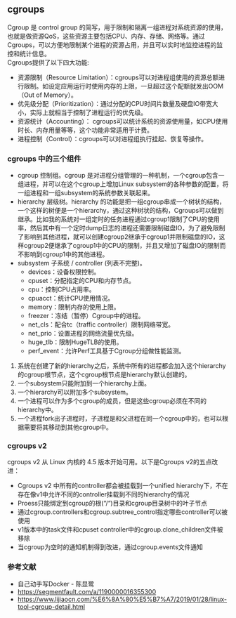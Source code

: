 ## cgroups

Cgroup 是 control group 的简写，用于限制和隔离一组进程对系统资源的使用，也就是做资源QoS，这些资源主要包括CPU、内存、存储、网络等。通过Cgroups，可以方便地限制某个进程的资源占用，并且可以实时地监控进程的监控和统计信息。  
Cgroups提供了以下四大功能:

- 资源限制（Resource Limitation）：cgroups可以对进程组使用的资源总额进行限制。如设定应用运行时使用内存的上限，一旦超过这个配额就发出OOM（Out of Memory）。
- 优先级分配（Prioritization）：通过分配的CPU时间片数量及硬盘IO带宽大小，实际上就相当于控制了进程运行的优先级。
- 资源统计（Accounting）： cgroups可以统计系统的资源使用量，如CPU使用时长、内存用量等等，这个功能非常适用于计费。
- 进程控制（Control）：cgroups可以对进程组执行挂起、恢复等操作。

### cgroups 中的三个组件

- cgroup 控制组。cgroup 是对进程分组管理的一种机制，一个cgroup包含一组进程，并可以在这个cgroup上增加Linux subsystem的各种参数的配置，将一组进程和一组subsystem的系统参数关联起来。
- hierarchy 层级树。hierarchy 的功能是把一组cgroup串成一个树状的结构，一个这样的树便是一个hierarchy，通过这种树状的结构，Cgroups可以做到继承。比如我的系统对一组定时的任务进程通过cgroup1限制了CPU的使用率，然后其中有一个定时dump日志的进程还需要限制磁盘IO，为了避免限制了影响到其他进程，就可以创建cgroup2继承于cgroup1并限制磁盘的IO，这样cgroup2便继承了cgroup1中的CPU的限制，并且又增加了磁盘IO的限制而不影响到cgroup1中的其他进程。
- subsystem 子系统 / controller (列表不完整)。
    - devices：设备权限控制。
    - cpuset：分配指定的CPU和内存节点。
    - cpu：控制CPU占用率。
    - cpuacct：统计CPU使用情况。
    - memory：限制内存的使用上限。
    - freezer：冻结（暂停）Cgroup中的进程。
    - net_cls：配合tc（traffic controller）限制网络带宽。
    - net_prio：设置进程的网络流量优先级。
    - huge_tlb：限制HugeTLB的使用。
    - perf_event：允许Perf工具基于Cgroup分组做性能监测。

1. 系统在创建了新的hierarchy之后，系统中所有的进程都会加入这个hierarchy的cgroup根节点，这个cgroup根节点是hierarchy默认创建的。
1. 一个subsystem只能附加到一个hierarchy上面。
1. 一个hierarchy可以附加多个subsystem。
1. 一个进程可以作为多个cgroup的成员，但是这些cgroup必须在不同的hierarchy中。
1. 一个进程fork出子进程时，子进程是和父进程在同一个cgroup中的，也可以根据需要将其移动到其他cgroup中。

### cgroups v2

cgroups v2 从 Linux 内核的 4.5 版本开始可用。以下是Cgroups v2的五点改进：

- Cgroups v2 中所有的controller都会被挂载到一个unified hierarchy下，不在存在像v1中允许不同的controller挂载到不同的hierarchy的情况
- Proess只能绑定到cgroup的根(“/“)目录和cgroup目录树中的叶子节点
- 通过cgroup.controllers和cgroup.subtree_control指定哪些controller可以被使用
- v1版本中的task文件和cpuset controller中的cgroup.clone_children文件被移除
- 当cgroup为空时的通知机制得到改进，通过cgroup.events文件通知

### 参考文献

- 自己动手写Docker - 陈显鹭
- https://segmentfault.com/a/1190000016355300
- https://www.lijiaocn.com/%E6%8A%80%E5%B7%A7/2019/01/28/linux-tool-cgroup-detail.html
